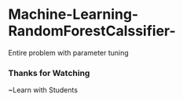 # Machine-Learning-RandomForestCalssifier-
Entire problem with parameter tuning
### Thanks for Watching
~Learn with Students
